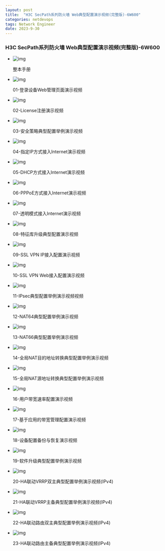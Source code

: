```yaml
---
layout: post
title:  "H3C SecPath系列防火墙 Web典型配置演示视频(完整版)-6W600"
categories: netdevops
tags: Network Engineer
date: 2023-9-30
---
```



### H3C SecPath系列防火墙 Web典型配置演示视频(完整版)-6W600

- ![img](https://www.h3c.com/cn/res/202207/26/20220726_7522773_H3CVideoCover_1653057_30005_0.png)

  整本手册

- ![img](https://www.h3c.com/cn/res/202207/26/20220726_7522705_H3CVideoCover_1653034_30005_0.png)

  01-登录设备Web管理页面演示视频

- ![img](https://www.h3c.com/cn/res/202207/26/20220726_7522708_H3CVideoCover_1653035_30005_0.png)

  02-License注册演示视频

- ![img](https://www.h3c.com/cn/res/202207/26/20220726_7522711_H3CVideoCover_1653036_30005_0.png)

  03-安全策略典型配置举例演示视频

- ![img](https://www.h3c.com/cn/res/202207/26/20220726_7522714_H3CVideoCover_1653037_30005_0.png)

  04-指定IP方式接入Internet演示视频

- ![img](https://www.h3c.com/cn/res/202207/26/20220726_7522717_H3CVideoCover_1653038_30005_0.png)

  05-DHCP方式接入Internet演示视频

- ![img](https://www.h3c.com/cn/res/202207/26/20220726_7522720_H3CVideoCover_1653039_30005_0.png)

  06-PPPoE方式接入Internet演示视频

- ![img](https://www.h3c.com/cn/res/202207/26/20220726_7522723_H3CVideoCover_1653040_30005_0.png)

  07-透明模式接入Internet演示视频

- ![img](https://www.h3c.com/cn/res/202207/26/20220726_7522726_H3CVideoCover_1653041_30005_0.png)

  08-特征库升级典型配置演示视频

- ![img](https://www.h3c.com/cn/res/202207/26/20220726_7522729_H3CVideoCover_1653042_30005_0.png)

  09-SSL VPN IP接入配置演示视频

- ![img](https://www.h3c.com/cn/res/202207/26/20220726_7522732_H3CVideoCover_1653043_30005_0.png)

  10-SSL VPN Web接入配置演示视频

- ![img](https://www.h3c.com/cn/res/202207/26/20220726_7522735_H3CVideoCover_1653044_30005_0.png)

  11-IPsec典型配置举例演示视频视频

- ![img](https://www.h3c.com/cn/res/202207/26/20220726_7522738_H3CVideoCover_1653045_30005_0.png)

  12-NAT64典型配置举例演示视频

- ![img](https://www.h3c.com/cn/res/202207/26/20220726_7522741_H3CVideoCover_1653046_30005_0.png)

  13-NAT66典型配置举例演示视频

- ![img](https://www.h3c.com/cn/res/202207/26/20220726_7522744_H3CVideoCover_1653047_30005_0.png)

  14-全局NAT目的地址转换典型配置举例演示视频

- ![img](https://www.h3c.com/cn/res/202207/26/20220726_7522747_H3CVideoCover_1653048_30005_0.png)

  15-全局NAT源地址转换典型配置举例演示视频

- ![img](https://www.h3c.com/cn/res/202207/26/20220726_7522750_H3CVideoCover_1653049_30005_0.png)

  16-用户带宽速率配置演示视频

- ![img](https://www.h3c.com/cn/res/202207/26/20220726_7522753_H3CVideoCover_1653050_30005_0.png)

  17-基于应用的带宽管理配置演示视频

- ![img](https://www.h3c.com/cn/res/202207/26/20220726_7522756_H3CVideoCover_1653051_30005_0.png)

  18-设备配置备份与恢复演示视频

- ![img](https://www.h3c.com/cn/res/202207/26/20220726_7522759_H3CVideoCover_1653052_30005_0.png)

  19-软件升级典型配置举例演示视频

- ![img](https://www.h3c.com/cn/res/202207/26/20220726_7522762_H3CVideoCover_1653053_30005_0.png)

  20-HA联动VRRP双主典型配置举例演示视频(IPv4)

- ![img](https://www.h3c.com/cn/res/202207/26/20220726_7522765_H3CVideoCover_1653054_30005_0.png)

  21-HA联动VRRP主备典型配置举例演示视频(IPv4)

- ![img](https://www.h3c.com/cn/res/202207/26/20220726_7522768_H3CVideoCover_1653055_30005_0.png)

  22-HA联动路由双主典型配置举例演示视频(IPv4)

- ![img](https://www.h3c.com/cn/res/202207/26/20220726_7522771_H3CVideoCover_1653056_30005_0.png)

  23-HA联动路由主备典型配置举例演示视频(IPv4)